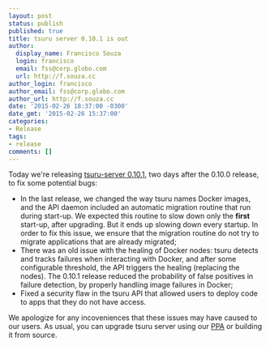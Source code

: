 ```yaml
---
layout: post
status: publish
published: true
title: tsuru server 0.10.1 is out
author:
  display_name: Francisco Souza
  login: francisco
  email: fss@corp.globo.com
  url: http://f.souza.cc
author_login: francisco
author_email: fss@corp.globo.com
author_url: http://f.souza.cc
date: '2015-02-26 18:37:00 -0300'
date_gmt: '2015-02-26 15:37:00'
categories:
- Release
tags:
- release
comments: []
---
```



Today we're releasing [tsuru-server 0.10.1](http://docs.tsuru.io/en/stable/releases/tsr/0.10.1.html), two days after the 0.10.0 release, to fix some potential bugs:

* In the last release, we changed the way tsuru names Docker images, and the API daemon included an automatic migration routine that run during start-up. We expected this routine to slow down only the **first** start-up, after upgrading. But it ends up slowing down every startup. In order to fix this issue, we ensure that the migration routine do not try to migrate applications that are already migrated;
* There was an old issue with the healing of Docker nodes: tsuru detects and tracks failures when interacting with Docker, and after some configurable threshold, the API triggers the healing (replacing the nodes). The 0.10.1 release reduced the probability of false positives in failure detection, by properly handling image failures in Docker;
* Fixed a security flaw in the tsuru API that allowed users to deploy code to apps that they do not have access.

We apologize for any incoveniences that these issues may have caused to our users. As usual, you can upgrade tsuru server using our [PPA](http://docs.tsuru.io/en/stable/installing/api.html#adding-repositories) or building it from source.
